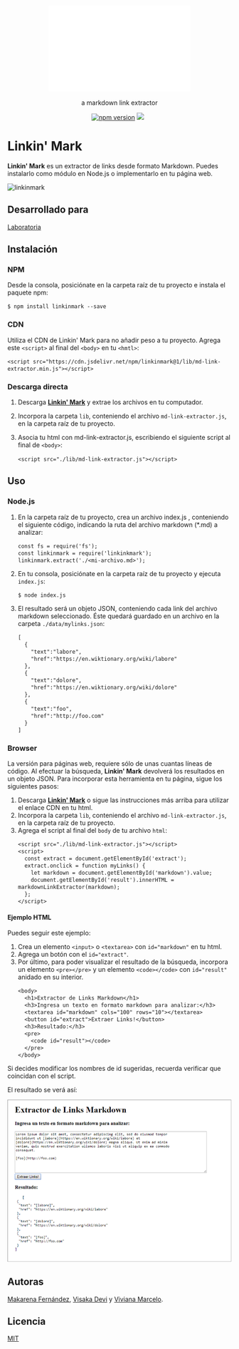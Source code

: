 <p align="center">
	<img src="./img/logo.gif">
	</img>
</p>
<p align="center">
	a markdown link extractor
</p>
<p align="center">
	<a href="https://badge.fury.io/js/linkinmark"><img src="https://badge.fury.io/js/linkinmark.svg" alt="npm version"></a>
	<a href="https://travis-ci.org/missmakita/md-links-extractor"><img src="https://travis-ci.org/missmakita/md-links-extractor.svg?branch=dev"></a>
	<a href="https://www.npmjs.com/package/linkinmark"><img src="https://img.shields.io/npm/dt/linkinmark.svg" alt=""></a>
	<a href="https://github.com/makafernandez/linkinmark/blob/master/LICENSE.txt"><img src="https://img.shields.io/github/license/makafernandez/linkinmark.svg" alt=""></a>
</p>

# Linkin' Mark

**Linkin' Mark** es un extractor de links desde formato Markdown. Puedes instalarlo como módulo en Node.js o implementarlo en tu página web.

![linkinmark](https://user-images.githubusercontent.com/20823643/37864405-0a0a2eca-2f4d-11e8-8f5e-db9883dec484.png)

## Desarrollado para 
[Laboratoria](http://laboratoria.la)

## Instalación
### NPM
Desde la consola, posiciónate en la carpeta raíz de tu proyecto e instala el paquete npm:

    $ npm install linkinmark --save
### CDN
Utiliza el CDN de Linkin' Mark para no añadir peso a tu proyecto. Agrega este `<script>` al final del `<body>` en tu `<hmtl>`:

    <script src="https://cdn.jsdelivr.net/npm/linkinmark@1/lib/md-link-extractor.min.js"></script>
    
### Descarga directa
1. Descarga [**Linkin' Mark**](https://registry.npmjs.org/linkinmark/-/linkinmark-1.0.0.tgz) y extrae los archivos en tu computador.
2. Incorpora la carpeta `lib`, conteniendo el archivo `md-link-extractor.js`, en  la carpeta raíz de tu proyecto.
3. Asocia tu html con md-link-extractor.js, escribiendo el siguiente script al final de `<body>`:
	
	`<script src="./lib/md-link-extractor.js"></script>`

## Uso
### Node.js
1. En la carpeta raíz de tu proyecto, crea un archivo index.js , conteniendo el siguiente código, indicando la ruta del archivo markdown (*.md) a analizar:
	```
    const fs = require('fs');
    const linkinmark = require('linkinkmark');
    linkinmark.extract('./<mi-archivo.md>');
2. En tu consola, posiciónate en la carpeta raíz de tu proyecto y ejecuta `index.js`:
	```
	$ node index.js
	```
3. El resultado será un objeto JSON, conteniendo cada link del archivo markdown seleccionado. Éste quedará guardado en un archivo en la carpeta `./data/mylinks.json`:
	
	```
    [
      {
        "text":"labore",
        "href":"https://en.wiktionary.org/wiki/labore"
      },
      {
        "text":"dolore",
        "href":"https://en.wiktionary.org/wiki/dolore"
      },
      {
        "text":"foo",
        "href":"http://foo.com"
      }
    ]
    ```
### Browser
La versión para páginas web, requiere sólo de unas cuantas líneas de código. Al efectuar la búsqueda, **Linkin' Mark** devolverá los resultados en un objeto JSON. Para incorporar esta herramienta en tu página, sigue los siguientes pasos:
1. Descarga [**Linkin' Mark**](https://github.com/makafernandez/linkinmark/archive/master.zip) o sigue las instrucciones más arriba para utilizar el enlace CDN en tu html.
2. Incorpora la carpeta `lib`, conteniendo el archivo `md-link-extractor.js`, en la carpeta raíz de tu proyecto.
3. Agrega el script al final del `body` de tu archivo `html`:
	```
	<script src="./lib/md-link-extractor.js"></script>
	<script>
      const extract = document.getElementById('extract');
      extract.onclick = function myLinks() {
        let markdown = document.getElementById('markdown').value;
        document.getElementById('result').innerHTML = markdownLinkExtractor(markdown);
      };
    </script>
#### Ejemplo HTML
Puedes seguir este ejemplo:
1. Crea un elemento `<input>` o `<textarea>` con `id="markdown"` en tu html. 
2. Agrega un botón con el `id="extract"`.
3. Por último, para poder visualizar el resultado de la búsqueda, incorpora un elemento `<pre></pre>` y un elemento `<code></code>` con `id="result"` anidado en su interior. 
	```
	<body>
	  <h1>Extractor de Links Markdown</h1>
	  <h3>Ingresa un texto en formato markdown para analizar:</h3>
	  <textarea id="markdown" cols="100" rows="10"></textarea>
	  <button id="extract">Extraer Links!</button>
	  <h3>Resultado:</h3>
	  <pre>
	    <code id="result"></code>
	  </pre>
	</body>
	```
Si decides modificar los nombres de id sugeridas, recuerda verificar que coincidan con el script.

El resultado se verá así:
<p align="center">
  <img src="./img/ejemplohtml.png">
</p>

## Autoras
[Makarena Fernández](https://github.com/makafernandez), [Visaka Devi](https://github.com/visidevi) y [Viviana Marcelo](https://github.com/skyblue16).

## Licencia
[MIT](LICENSE.txt)
